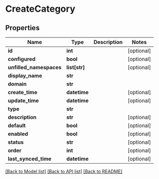 # CreateCategory

## Properties
Name | Type | Description | Notes
------------ | ------------- | ------------- | -------------
**id** | **int** |  | [optional] 
**configured** | **bool** |  | [optional] 
**unfilled_namespaces** | **list[str]** |  | [optional] 
**display_name** | **str** |  | 
**domain** | **str** |  | 
**create_time** | **datetime** |  | [optional] 
**update_time** | **datetime** |  | [optional] 
**type** | **str** |  | 
**description** | **str** |  | [optional] 
**default** | **bool** |  | [optional] 
**enabled** | **bool** |  | [optional] 
**status** | **str** |  | [optional] 
**order** | **int** |  | [optional] 
**last_synced_time** | **datetime** |  | [optional] 

[[Back to Model list]](../README.md#documentation-for-models) [[Back to API list]](../README.md#documentation-for-api-endpoints) [[Back to README]](../README.md)

